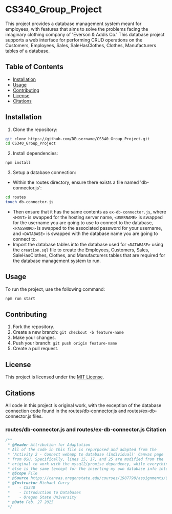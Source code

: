 # CS340_Group_Project
This project provides a database management system meant for employees, with features that aims to solve the problems facing the imaginary clothing company of 'Everson & Addis Co.' This database project supports a web interface for performing CRUD operations on the Customers, Employees, Sales, SaleHasClothes, Clothes, Manufacturers tables of a database.

## Table of Contents
- [Installation](#Installation)
- [Usage](#Usage)
- [Contributing](#Contributing)
- [License](#License)
- [Citations](#Citations)

## Installation
1. Clone the repository:
```bash
git clone https://github.com/DEusername/CS340_Group_Project.git
cd CS340_Group_Project
```

2. Install dependencies:
```bash
npm install
```

3. Setup a database connection:
- Within the routes directory, ensure there exists a file named 'db-connector.js':
```bash
cd routes
touch db-connector.js
```
- Then ensure that it has the same contents as `ex-db-connector.js`, where `<HOST>` is swapped for the hosting server name, `<USERNAME>` is swapped for the username you are going to use to connect to the database, `<PASSWORD>` is swapped to the associated password for your username, and `<DATABASE>` is swapped with the database name you are going to connect to.
- Import the database tables into the database used for `<DATABASE>` using the `creation.sql` file to create the Employees, Customers, Sales, SaleHasClothes, Clothes, and Manufacturers tables that are required for the database management system to run.

## Usage
To run the project, use the following command:
```bash
npm run start
```

## Contributing
1. Fork the repository.
2. Create a new branch: `git checkout -b feature-name`
3. Make your changes.
4. Push your branch: `git push origin feature-name`
5. Create a pull request.

## License
This project is licensed under the [MIT License](./LICENSE).

## Citations
All code in this project is original work, with the exception of the database connection code found in the routes/db-connector.js and routes/ex-db-connector.js files.

### routes/db-connector.js and routes/ex-db-connector.js Citation

```JavaScript
/**
 * @Header Attribution for Adaptation
 * All of the code in this file is repurposed and adapted from the
 * 'Activity 2 - Connect webapp to database (Individual)' Canvas page
 * from OSU. Specifically, lines 15, 17, and 25 are modified from the 
 * original to work with the mysql2/promise dependency, while everything
 * else is the same (except for the inserting my own database info into the fields).
 * @Scope File
 * @Source https://canvas.oregonstate.edu/courses/1987790/assignments/9888486?module_item_id=25022943
 * @Instructor Michael Curry 
 *    - CS340 
 *    - Introduction to Databases
 *    - Oregon State University
 * @Date Feb. 27 2025
 */
```